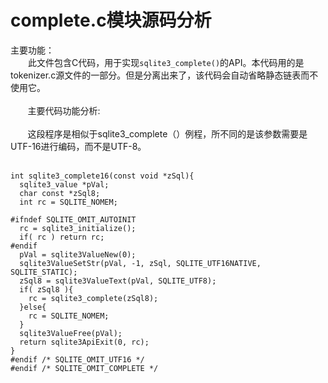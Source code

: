 # complete.c模块源码分析
主要功能：  
　　此文件包含C代码，用于实现`sqlite3_complete()`的API。本代码用的是tokenizer.c源文件的一部分。但是分离出来了，该代码会自动省略静态链表而不使用它。<br></br>
&nbsp;&nbsp;&nbsp;&nbsp;&nbsp;&nbsp;&nbsp;主要代码功能分析:<br></br>
&nbsp;&nbsp;&nbsp;&nbsp;&nbsp;&nbsp;&nbsp;这段程序是相似于sqlite3_complete（）例程，所不同的是该参数需要是UTF-16进行编码，而不是UTF-8。<br></br>



    int sqlite3_complete16(const void *zSql){
      sqlite3_value *pVal;
      char const *zSql8;
      int rc = SQLITE_NOMEM;

    #ifndef SQLITE_OMIT_AUTOINIT
      rc = sqlite3_initialize();
      if( rc ) return rc;
    #endif
      pVal = sqlite3ValueNew(0);
      sqlite3ValueSetStr(pVal, -1, zSql, SQLITE_UTF16NATIVE, SQLITE_STATIC);
      zSql8 = sqlite3ValueText(pVal, SQLITE_UTF8);
      if( zSql8 ){
        rc = sqlite3_complete(zSql8);
      }else{
        rc = SQLITE_NOMEM;
      }
      sqlite3ValueFree(pVal);
      return sqlite3ApiExit(0, rc);
    }
    #endif /* SQLITE_OMIT_UTF16 */
    #endif /* SQLITE_OMIT_COMPLETE */
